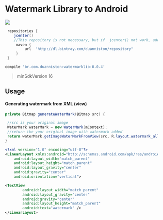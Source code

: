 # Watermark Library to Android 

<a href='https://bintray.com/duanniston/repository/watermarklib/_latestVersion'><img src='https://api.bintray.com/packages/duanniston/repository/watermarklib/images/download.svg'></a>


```gradle
 repositories {
    jcenter()
    //This repository is not necessary, but if  jcenter() not work, add the line below 
     maven {
         url  "http://dl.bintray.com/duanniston/repository" 
     }
 }
 ```

```gradle
compile 'br.com.duanniston:watermarklib:0.0.4'
```


> minSdkVersion 16

## Usage

#### Generating watermark from XML (view)

```java
private Bitmap generateWaterMark(Bitmap src) {

 //src is your original image
 WaterMark waterMark = new WaterMark(mContext);
 //return the your original image with watermark added
 return waterMark.getImageWaterMarkFromView(src, R.layout.watermark_all);
}
```

```xml
<?xml version="1.0" encoding="utf-8"?>
<LinearLayout xmlns:android="http://schemas.android.com/apk/res/android"
    android:layout_width="match_parent"
    android:layout_height="match_parent"
    android:layout_gravity="center"
    android:gravity="center"
    android:orientation="vertical">

<TextView
        android:layout_width="match_parent"
        android:layout_gravity="center"
        android:gravity="center"
        android:layout_height="match_parent"
        android:text="watermark" />
</LinearLayout>
```



